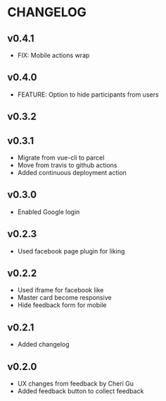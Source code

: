 # CHANGELOG

## v0.4.1
- FIX: Mobile actions wrap

## v0.4.0
- FEATURE: Option to hide participants from users

## v0.3.2
## v0.3.1
- Migrate from vue-cli to parcel
- Move from travis to github actions
- Added continuous deployment action

## v0.3.0
- Enabled Google login

## v0.2.3
- Used facebook page plugin for liking

## v0.2.2
- Used iframe for facebook like 
- Master card become responsive
- Hide feedback form for mobile

## v0.2.1
- Added changelog

## v0.2.0
- UX changes from feedback by Cheri Gu
- Added feedback button to collect feedback
